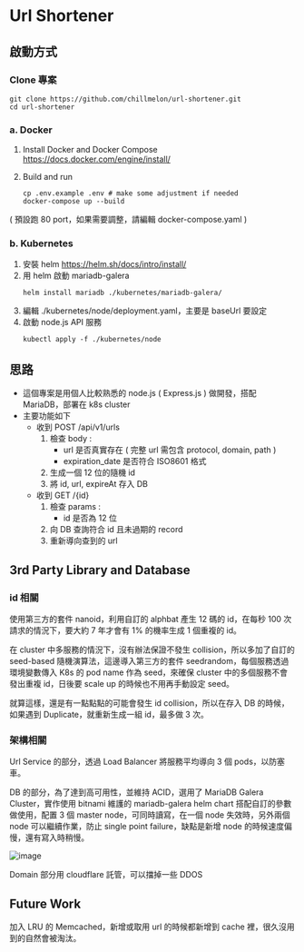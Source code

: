 # Url Shortener
## 啟動方式

### Clone 專案
```
git clone https://github.com/chillmelon/url-shortener.git
cd url-shortener
```

### a. Docker
1. Install Docker and Docker Compose
	https://docs.docker.com/engine/install/

1. Build and run
	```
	cp .env.example .env # make some adjustment if needed
	docker-compose up --build
	```

( 預設跑 80 port，如果需要調整，請編輯 docker-compose.yaml )

### b. Kubernetes
1. 安裝 helm
	https://helm.sh/docs/intro/install/
1. 用 helm 啟動 mariadb-galera
	```
	helm install mariadb ./kubernetes/mariadb-galera/
	```
1. 編輯 ./kubernetes/node/deployment.yaml，主要是 baseUrl 要設定
1. 啟動 node.js API 服務
	```
	kubectl apply -f ./kubernetes/node
	```

## 思路
- 這個專案是用個人比較熟悉的 node.js ( Express.js ) 做開發，搭配 MariaDB，部署在 k8s cluster
- 主要功能如下
	- 收到 POST /api/v1/urls
		1. 檢查 body :
			- url 是否真實存在 ( 完整 url 需包含 protocol, domain, path )
			- expiration_date 是否符合 ISO8601 格式
		2. 生成一個 12 位的隨機 id
		3. 將 id, url, expireAt 存入 DB
	- 收到 GET /{id}
		1. 檢查 params :
			- id 是否為 12 位
		2. 向 DB 查詢符合 id 且未過期的 record
		3. 重新導向查到的 url

## 3rd Party Library and Database
### id 相關
使用第三方的套件 nanoid，利用自訂的 alphbat 產生 12 碼的 id，在每秒 100 次請求的情況下，要大約 7 年才會有 1% 的機率生成 1 個重複的 id。

在 cluster 中多服務的情況下，沒有辦法保證不發生 collision，所以多加了自訂的 seed-based 隨機演算法，這邊導入第三方的套件 seedrandom，每個服務透過環境變數傳入 K8s 的 pod name 作為 seed，來確保 cluster 中的多個服務不會發出重複 id，日後要 scale up 的時候也不用再手動設定 seed。

就算這樣，還是有一點點點的可能會發生 id collision，所以在存入 DB 的時候，如果遇到 Duplicate，就重新生成一組 id，最多做 3 次。

### 架構相關
Url Service 的部分，透過 Load Balancer 將服務平均導向 3 個 pods，以防塞車。

DB 的部分，為了達到高可用性，並維持 ACID，選用了 MariaDB Galera Cluster，實作使用 bitnami 維護的 mariadb-galera helm chart 搭配自訂的參數做使用，配置 3 個 master node，可同時讀寫，在一個 node 失效時，另外兩個 node 可以繼續作業，防止 single point failure，缺點是新增 node 的時候速度偏慢，還有寫入時稍慢。

![image](https://user-images.githubusercontent.com/43177690/161772381-317421f4-c918-4d3f-9bee-c82904457273.png)

Domain 部分用 cloudflare 託管，可以擋掉一些 DDOS

## Future Work
加入 LRU 的 Memcached，新增或取用 url 的時候都新增到 cache 裡，很久沒用到的自然會被淘汰。
